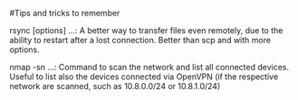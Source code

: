 #Tips and tricks to remember

rsync [options] ...:
 A better way to transfer files even remotely, due to the ability to restart after a lost connection. Better than scp and with more options.

nmap -sn ...:
 Command to scan the network and list all connected devices. Useful to list also the devices connected via OpenVPN (if the respective network are scanned, such as 10.8.0.0/24 or 10.8.1.0/24)

